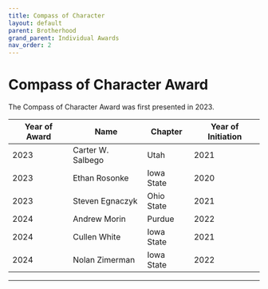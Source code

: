 ```yaml
---
title: Compass of Character
layout: default
parent: Brotherhood
grand_parent: Individual Awards
nav_order: 2
---
```

# Compass of Character Award

The Compass of Character Award was first presented in 2023.

|Year of Award|Name|Chapter|Year of Initiation|
|---|---|---|---|
|2023|Carter W. Salbego|Utah|2021|
|2023|Ethan Rosonke|Iowa State|2020|
|2023|Steven Egnaczyk|Ohio State|2021|
|2024|Andrew Morin|Purdue|2022|
|2024|Cullen White|Iowa State|2021|
|2024|Nolan Zimerman|Iowa State|2022|

----